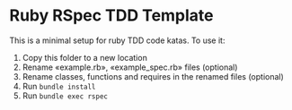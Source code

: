 # Ruby RSpec TDD Template

This is a minimal setup for ruby TDD code katas. To use it:

1. Copy this folder to a new location
2. Rename «example.rb», «example_spec.rb» files (optional)
3. Rename classes, functions and requires in the renamed files (optional)
4. Run `bundle install`
5. Run `bundle exec rspec`
